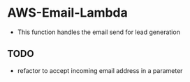# AWS-Email-Lambda
* This function handles the email send for lead generation

## TODO
* refactor to accept incoming email address in a parameter
